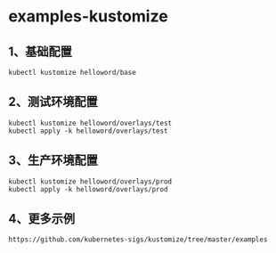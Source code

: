 # examples-kustomize

## 1、基础配置

```
kubectl kustomize helloword/base
```

## 2、测试环境配置

```
kubectl kustomize helloword/overlays/test
kubectl apply -k helloword/overlays/test
```

## 3、生产环境配置
```
kubectl kustomize helloword/overlays/prod
kubectl apply -k helloword/overlays/prod
```

## 4、更多示例

```
https://github.com/kubernetes-sigs/kustomize/tree/master/examples
```